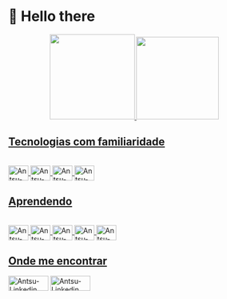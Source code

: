 # 👋 Hello there

<div align="center">
  <a href="https://github.com/acampospsantos">
  <img height="170em" src="https://github-readme-stats.vercel.app/api?username=acampospsantos&show_icons=true&theme=chartreuse-dark&include_all_commits=true&count_private=true"/>
  <img height="165em" src="https://github-readme-stats.vercel.app/api/top-langs/?username=acampospsantos&layout=compact&langs_count=7&theme=chartreuse-dark"/>
  </div>
    
## Tecnologias com familiaridade
<div style="display: inline_block"><br>
  <img align="center" alt="Antsu-Java" height="30" width="40" src="https://cdn.jsdelivr.net/gh/devicons/devicon/icons/java/java-original.svg">
  <img align="center" alt="Antsu-HTML" height="30" width="40" src="https://cdn.jsdelivr.net/gh/devicons/devicon/icons/html5/html5-original.svg">
  <img align="center" alt="Antsu-CSS" height="30" width="40" src="https://cdn.jsdelivr.net/gh/devicons/devicon/icons/css3/css3-original.svg">
  <img align="center" alt="Antsu-Arduino" height="30" width="40" src="https://cdn.jsdelivr.net/gh/devicons/devicon/icons/arduino/arduino-original-wordmark.svg">
</div>

## Aprendendo 
<div style="display: inline_block"><br>
  <img align="center" alt="Antsu-C++" height="30" width="40" src="https://cdn.jsdelivr.net/gh/devicons/devicon@latest/icons/cplusplus/cplusplus-original.svg" />
  <img align="center" alt="Antsu-C#" height="30" width="40" src="https://cdn.jsdelivr.net/gh/devicons/devicon@latest/icons/csharp/csharp-original.svg" />
  <img align="center" alt="Antsu-Python" height="30" width="40" src="https://cdn.jsdelivr.net/gh/devicons/devicon/icons/python/python-original.svg">
  <img align="center" alt="Antsu-JS" height="30" width="40" src="https://cdn.jsdelivr.net/gh/devicons/devicon/icons/javascript/javascript-original.svg">
  <img align="center" alt="Antsu-C" height="30" width="40" src="https://cdn.jsdelivr.net/gh/devicons/devicon@latest/icons/c/c-original.svg" />
</div>
  
## Onde me encontrar
<div>
  <a href="https://www.linkedin.com/in/andersoncampospsantos/"> <img align="center" alt="Antsu-Linkedin" height="30" width="80" src="https://img.shields.io/badge/LinkedIn-0077B5?style=for-the-badge&logo=linkedin&logoColor=white"></a>
  <a href="mailto:acampospsantos@hotmail.com"> <img align="center" alt="Antsu-Linkedin" height="30" width="80" src="https://img.shields.io/badge/Gmail-D14836?style=for-the-badge&logo=gmail&logoColor=white"></a>
</div>
  

